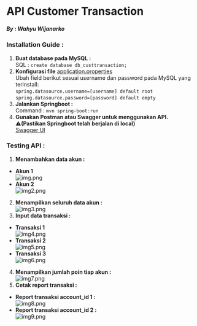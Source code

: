 # API Customer Transaction
##### By : Wahyu Wijanarko

### Installation Guide :
1. **Buat database pada MySQL :**  
  SQL : ```create database db_custtransaction;```
2. **Konfigurasi file** [application.properties](./src/main/resources/application.properties)  
  Ubah field berikut sesuai username dan password pada MySQL yang terinstall:  
   ``spring.datasource.username=[username] default root``
   ``spring.datasource.password=[password] default empty``
3. **Jalankan Springboot :**  
  Command : ``mvn spring-boot:run``
4. **Gunakan Postman atau Swagger untuk menggunakan API.**  
:warning:**(Pastikan Springboot telah berjalan di local)**  
[Swagger UI](http://localhost:8080/swagger-ui.html#/)
  

### Testing API :  
1. **Menambahkan data akun :**  
- **Akun 1**  
![img.png](screenshots/img.png)  
- **Akun 2**  
![img2.png](screenshots/img2.png)  
2. **Menampilkan seluruh data akun :**  
![img3.png](screenshots/img3.png)  
3. **Input data transaksi :**  
- **Transaksi 1**  
![img4.png](screenshots/img4.png)  
- **Transaksi 2**  
![img5.png](screenshots/img5.png)  
- **Transaksi 3**  
![img6.png](screenshots/img6.png)  
4. **Menampilkan jumlah poin tiap akun :**  
![img7.png](screenshots/img7.png)  
5. **Cetak report transaksi :**  
- **Report transaksi account_id 1 :**  
![img8.png](screenshots/img8.png)  
- **Report transaksi account_id 2 :**  
![img9.png](screenshots/img9.png)  